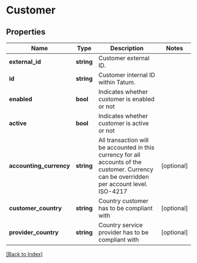 # Customer

## Properties

Name | Type | Description | Notes
------------ | ------------- | ------------- | -------------
**external_id** | **string** | Customer external ID. |
**id** | **string** | Customer internal ID within Tatum. |
**enabled** | **bool** | Indicates whether customer is enabled or not |
**active** | **bool** | Indicates whether customer is active or not |
**accounting_currency** | **string** | All transaction will be accounted in this currency for all accounts of the customer. Currency can be overridden per account level. ISO-4217 | [optional]
**customer_country** | **string** | Country customer has to be compliant with | [optional]
**provider_country** | **string** | Country service provider has to be compliant with | [optional]

[[Back to Index]](../index.md)
